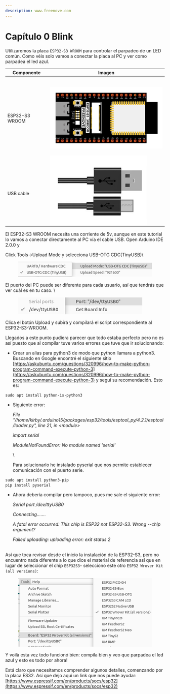```yaml
---
description: www.freenove.com
---
```


# Capítulo 0 Blink

Utilizaremos la placa `ESP32-S3 WROOM` para controlar el parpadeo de un LED común. Como véis solo vamos a conectar la placa al PC y ver como parpadea el led azul.

| Componente                | Imagen                                                                                                        |
| ------------------------- | ------------------------------------------------------------------------------------------------------------- |
| <p><br>ESP32-S3 WROOM</p> | <p><br><img src="../../.gitbook/assets/image (1) (1) (1) (1) (1) (1) (1) (1) (1) (1) (1) (1).png" alt=""></p> |
| <p><br>USB cable</p>      | ![](<../../.gitbook/assets/image (2) (1) (1) (1) (1) (1) (1) (1) (1) (1).png>)                                |

El ESP32-S3 WROOM necesita una corriente de 5v, aunque en este tutorial lo vamos a conectar directamente al PC vía el cable USB. Open Arduino IDE 2.0.0 y&#x20;

Click Tools->Upload Mode y selecciona USB-OTG CDC(TinyUSB)\


<figure><img src="../../.gitbook/assets/image (3) (1) (1) (1) (1) (1) (1) (1) (1).png" alt=""><figcaption></figcaption></figure>

El puerto del PC puede ser diferente para cada usuario, así que tendrás que ver cuál es en tu caso. \


<figure><img src="../../.gitbook/assets/image (5) (1) (1) (1) (1) (1) (1).png" alt=""><figcaption></figcaption></figure>

Clica el botón Upload y subirá y compilará el script correspondiente al ESP32-S3-WROOM.

Llegados a este punto pudiera parecer que todo estaba perfecto pero no es así puesto que al compilar tuve varios errores que tuve que ir solucionando:

* Crear un alias para python3 de modo que python llamara a python3. Buscando en Google  encontré el siguiente sitio [https://askubuntu.com/questions/320996/how-to-make-python-program-command-execute-python-3](https://askubuntu.com/questions/320996/how-to-make-python-program-command-execute-python-3) y seguí su recomendación. Esto es:

```
sudo apt install python-is-python3
```

*   Siguiente error:

    _File "/home/kirby/.arduino15/packages/esp32/tools/esptool\_py/4.2.1/esptool/loader.py", line 21, in \<module>_

    _import serial_

    _ModuleNotFoundError: No module named 'serial'_

    \


    Para solucionarlo he instalado pyserial que nos permite establecer comunicación con el puerto serie.

```
sudo apt install python3-pip
pip install pyserial
```

*   Ahora debería compilar pero tampoco, pues me sale el siguiente error:



    _Serial port /dev/ttyUSB0_

    _Connecting......._

    _A fatal error occurred: This chip is ESP32 not ESP32-S3. Wrong --chip argument?_

    _Failed uploading: uploading error: exit status 2_

\
Así que toca revisar desde el inicio la instalación de la ESP32-S3, pero no encuentro nada diferente a lo que dice el material de referencia así que en lugar de seleccionar el chip `ESP32S3`- selecciono este otro `ESP32 Wrover Kit (all versions)`:

<figure><img src="../../.gitbook/assets/image (6) (1) (1) (1) (1) (1) (1).png" alt=""><figcaption></figcaption></figure>

Y voilà esta vez todo funcionó bien: compila bien y veo que parpadea el led azul y esto es todo por ahora!

Está claro que necesitamos comprender algunos detalles, comenzando por la placa ES32. Así que dejo aquí un link que nos puede ayudar: [https://www.espressif.com/en/products/socs/esp32](https://www.espressif.com/en/products/socs/esp32)



